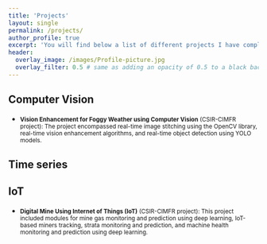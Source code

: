 ```yaml
---
title: 'Projects'
layout: single
permalink: /projects/
author_profile: true
excerpt: 'You will find below a list of different projects I have completed in recent years. I have included links to the source code if it is publicly available.'
header:
  overlay_image: /images/Profile-picture.jpg
  overlay_filter: 0.5 # same as adding an opacity of 0.5 to a black background
---
```



## Computer Vision
- <small>**Vision Enhancement for Foggy Weather using Computer Vision** (CSIR-CIMFR project): The project encompassed real-time image stitching using the OpenCV library, real-time vision enhancement algorithms, and real-time object detection using YOLO models.</small>

## Time series


## IoT

- <small>**Digital Mine Using Internet of Things (IoT)** (CSIR-CIMFR project): This project included modules for mine gas monitoring and prediction using deep learning, IoT-based miners tracking, strata monitoring and prediction, and machine health monitoring and prediction using deep learning.</small>



